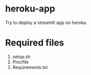 # heroku-app
Try to deploy a streamlit app on heroku

# Required files
1. setup.sh
2. Procfile
3. Requirements.txt
